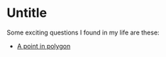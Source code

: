 # Untitle
Some exciting questions I found in my life are these:

- [A point in polygon](./point_in_polygon/Readme.md)